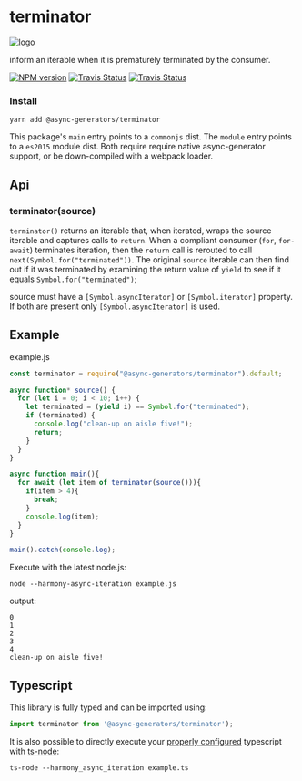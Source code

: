 # terminator
[![logo](https://avatars1.githubusercontent.com/u/31987273?v=4&s=110)][async-url]

inform an iterable when it is prematurely terminated by the consumer. 

[![NPM version][npm-image]][npm-url]
[![Travis Status][travis-image]][travis-url]
[![Travis Status][codecov-image]][codecov-url]

### Install
```
yarn add @async-generators/terminator
```

This package's `main` entry points to a `commonjs` dist. 
The `module` entry points to a `es2015` module dist. Both require require native async-generator support, or be down-compiled with a webpack loader. 

## Api

### terminator(source)

<code>terminator()</code> returns an iterable that, when iterated, wraps the source iterable and captures calls to `return`. When a compliant consumer (`for`, `for-await`) terminates iteration, then the `return` call is rerouted to call `next(Symbol.for("terminated"))`. The original `source` iterable can then find out if it was terminated by examining the return value of `yield` to see if it equals `Symbol.for("terminated")`;

source must have a `[Symbol.asyncIterator]` or `[Symbol.iterator]` property. If both are present only `[Symbol.asyncIterator]` is used. 

## Example

example.js
```js
const terminator = require("@async-generators/terminator").default;

async function* source() {
  for (let i = 0; i < 10; i++) {
    let terminated = (yield i) == Symbol.for("terminated");
    if (terminated) {
      console.log("clean-up on aisle five!");
      return;
    }
  }
}

async function main(){
  for await (let item of terminator(source())){
    if(item > 4){
      break;
    }
    console.log(item);
  }
}

main().catch(console.log);
```

Execute with the latest node.js: 

```
node --harmony-async-iteration example.js
```

output:
```
0
1
2
3
4
clean-up on aisle five!
```
## Typescript

This library is fully typed and can be imported using: 

```ts
import terminator from '@async-generators/terminator');
```

It is also possible to directly execute your [properly configured](https://stackoverflow.com/a/43694282/1657476) typescript with [ts-node](https://www.npmjs.com/package/ts-node):

```
ts-node --harmony_async_iteration example.ts
```

[npm-url]: https://npmjs.org/package/@async-generators/terminator
[npm-image]: https://img.shields.io/npm/v/@async-generators/terminator.svg
[npm-downloads]: https://img.shields.io/npm/dm/@async-generators/terminator.svg
[travis-url]: https://travis-ci.org/async-generators/terminator
[travis-image]: https://img.shields.io/travis/async-generators/terminator/master.svg
[codecov-url]: https://codecov.io/gh/async-generators/terminator
[codecov-image]: https://codecov.io/gh/async-generators/terminator/branch/master/graph/badge.svg
[async-url]: https://github.com/async-generators